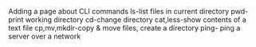 Adding a page about CLI commands
ls-list files in current directory
pwd-print working directory
cd-change directory
cat,less-show contents of a text file
cp,mv,mkdir-copy & move files, create a directory
ping- ping a server over a network
